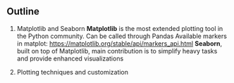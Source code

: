## Outline

1. Matplotlib and Seaborn
**Matplotlib** is the most extended plotting tool in the Python community. Can be called through Pandas
  Available markers in matplot: https://matplotlib.org/stable/api/markers_api.html 
**Seaborn**, built on top of Matplotlib, main contribution is to simplify heavy tasks and provide enhanced visualizations


3. Plotting techniques and customization 
